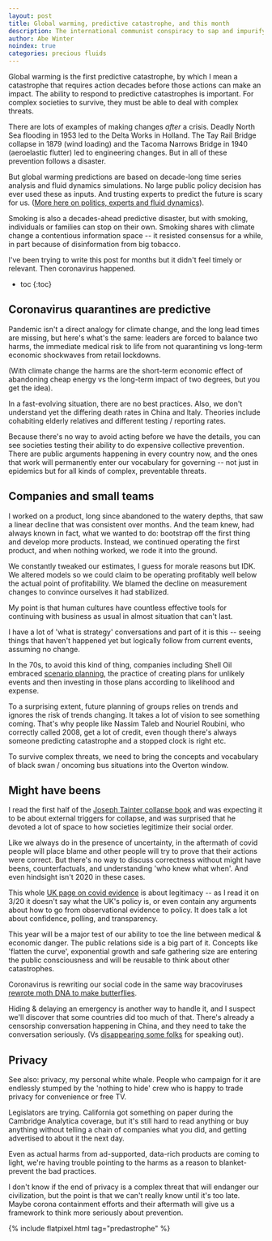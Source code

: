 ```yaml
---
layout: post
title: Global warming, predictive catastrophe, and this month
description: The international communist conspiracy to sap and impurify all of our precious bodily fluids
author: Abe Winter
noindex: true
categories: precious fluids
---
```


Global warming is the first predictive catastrophe, by which I mean a catastrophe that requires action decades before those actions can make an impact. The ability to respond to predictive catastrophes is important. For complex societies to survive, they must be able to deal with complex threats.

There are lots of examples of making changes *after* a crisis.
Deadly North Sea flooding in 1953 led to the Delta Works in Holland.
The Tay Rail Bridge collapse in 1879 (wind loading) and the Tacoma Narrows Bridge in 1940 (aeroelastic flutter) led to engineering changes.
But in all of these prevention follows a disaster.

But global warming predictions are based on decade-long time series analysis and fluid dynamics simulations.
No large public policy decision has ever used these as inputs.
And trusting experts to predict the future is scary for us.
([More here on politics, experts and fluid dynamics](https://www.youtube.com/watch?v=N1KvgtEnABY)).

Smoking is also a decades-ahead predictive disaster,
but with smoking, individuals or families can stop on their own.
Smoking shares with climate change a contentious information space --
it resisted consensus for a while, in part because of disinformation from big tobacco.

I've been trying to write this post for months but it didn't feel timely or relevant.
Then coronavirus happened.

* toc
{:toc}

## Coronavirus quarantines are predictive

Pandemic isn't a direct analogy for climate change, and the long lead times are missing, but here's what's the same:
leaders are forced to balance two harms, the immediate medical risk to life from not quarantining vs long-term economic shockwaves from retail lockdowns.

(With climate change the harms are the short-term economic effect of abandoning cheap energy vs the long-term impact of two degrees, but you get the idea).

In a fast-evolving situation, there are no best practices.
Also, we don't understand yet the differing death rates in China and Italy.
Theories include cohabiting elderly relatives and different testing / reporting rates.

Because there's no way to avoid acting before we have the details, you can see societies testing their ability to do expensive collective prevention.
There are public arguments happening in every country now, and the ones that work will permanently enter our vocabulary for governing --
not just in epidemics but for all kinds of complex, preventable threats.

## Companies and small teams

I worked on a product, long since abandoned to the watery depths, that saw a linear decline that was consistent over months.
And the team knew, had always known in fact, what we wanted to do:
bootstrap off the first thing and develop more products.
Instead, we continued operating the first product, and when nothing worked, we rode it into the ground.

We constantly tweaked our estimates, I guess for morale reasons but IDK.
We altered models so we could claim to be operating profitably well below the actual point of profitability.
We blamed the decline on measurement changes to convince ourselves it had stabilized.

My point is that human cultures have countless effective tools for continuing with business as usual in almost situation that can't last.

I have a lot of 'what is strategy' conversations and part of it is this --
seeing things that haven't happened yet but logically follow from current events, assuming no change.

In the 70s, to avoid this kind of thing, companies including Shell Oil embraced [scenario planning](https://en.wikipedia.org/wiki/Scenario_planning),
the practice of creating plans for unlikely events and then investing in those plans according to likelihood and expense.

To a surprising extent, future planning of groups relies on trends and ignores the risk of trends changing.
It takes a lot of vision to see something coming.
That's why people like Nassim Taleb and Nouriel Roubini, who correctly called 2008, get a lot of credit, even though there's always someone predicting catastrophe and a stopped clock is right etc.

To survive complex threats, we need to bring the concepts and vocabulary of black swan / oncoming bus situations into the Overton window.

## Might have beens

I read the first half of the [Joseph Tainter collapse book](https://en.wikipedia.org/wiki/Joseph_Tainter)
and was expecting it to be about external triggers for collapse,
and was surprised that he devoted a lot of space to how societies legitimize their social order.

Like we always do in the presence of uncertainty,
in the aftermath of covid people will place blame and other people will try to prove that their actions were correct.
But there's no way to discuss correctness without might have beens, counterfactuals, and understanding 'who knew what when'.
And even hindsight isn't 2020 in these cases.

This whole [UK page on covid evidence](https://www.gov.uk/government/news/coronavirus-covid-19-scientific-evidence-supporting-the-uk-government-response) is about legitimacy --
as I read it on 3/20 it doesn't say what the UK's policy is, or even contain any arguments about how to go from observational evidence to policy.
It does talk a lot about confidence, polling, and transparency.

This year will be a major test of our ability to toe the line between medical & economic danger.
The public relations side is a big part of it.
Concepts like 'flatten the curve', exponential growth and safe gathering size are entering the public consciousness and will be reusable to think about other catastrophes. 

Coronavirus is rewriting our social code in the same way bracoviruses [rewrote moth DNA to make butterflies](https://journals.plos.org/plosgenetics/article?id=10.1371/journal.pgen.1005470).

Hiding & delaying an emergency is another way to handle it, and I suspect we'll discover that some countries did too much of that.
There's already a censorship conversation happening in China, and they need to take the conversation seriously.
(Vs [disappearing some folks](https://thehill.com/policy/international/487617-chinese-property-tycoon-disappears-after-criticizing-xi-jinpings) for speaking out).

## Privacy

See also: privacy, my personal white whale.
People who campaign for it are endlessly stumped by the 'nothing to hide' crew who is happy to trade privacy for convenience or free TV.

Legislators are trying. California got something on paper during the Cambridge Analytica coverage,
but it's still hard to read anything or buy anything without telling a chain of companies what you did,
and getting advertised to about it the next day.

Even as actual harms from ad-supported, data-rich products are coming to light,
we're having trouble pointing to the harms as a reason to blanket-prevent the bad practices.

I don't know if the end of privacy is a complex threat that will endanger our civilization,
but the point is that we can't really know until it's too late.
Maybe corona containment efforts and their aftermath will give us a framework to think more seriously about prevention.

{% include flatpixel.html tag="predastrophe" %}
